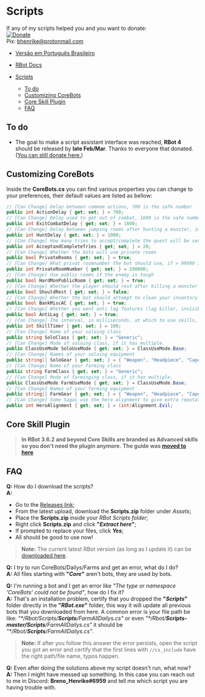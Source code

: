 # Scripts

If any of my scripts helped you and you want to donate:  
[![Donate](https://img.shields.io/badge/Donate-PayPal-green.svg)](https://www.paypal.com/donate?hosted_button_id=QVQ4Q7XSH9VBY)  
Pix: bhenrike@protonmail.com

- [Versão em Português Brasileiro](README.pt-br.md)

- [RBot Docs](https://brenohenrike.github.io/Scripts/)

- [Scripts](#Scripts)
  - [To do](#to-do)
  - [Customizing CoreBots](#customizing-corebots)
  - [Core Skill Plugin](#core-skill-plugin)
  - [FAQ](#faq)

## To do

- The goal to make a script assistant interface was reached, **RBot 4** should be released by **late Feb/Mar**. Thanks to everyone that donated. ([You can still donate here.](https://www.paypal.com/donate?hosted_button_id=QVQ4Q7XSH9VBY))

## Customizing CoreBots

Inside the **CoreBots.cs** you can find various properties you can change to your preferences, their default values are listed as bellow:

```csharp
// [Can Change] Delay between commom actions, 700 is the safe number
public int ActionDelay { get; set; } = 700;
// [Can Change] Delay used to get out of combat, 1600 is the safe number
public int ExitCombatDelay { get; set; } = 1600;
// [Can Change] Delay between jumping rooms after hunting a monster, increase if you think it is jumping too much
public int HuntDelay { get; set; } = 1000;
// [Can Change] How many tries to accept/complete the quest will be sent
public int AcceptandCompleteTries { get; set; } = 20;
// [Can Change] Whether the bots will use private rooms
public bool PrivateRooms { get; set; } = true;
// [Can Change] What privat roomnumber the bot should use, if > 99999 it will pick a random room
public int PrivateRoomNumber { get; set; } = 100000;
// [Can Change] Use public rooms if the enemy is tough
public bool HardMonPublicRoom { get; set; } = true;
// [Can Change] Whether the player should rest after killing a monster
public bool ShouldRest { get; set; } = false;
// [Can Change] Whether the bot should attempt to clean your inventory by banking Misc. AC Items before starting the bot
public bool BankMiscAC { get; set; } = true;
// [Can Change] Whether you want anti lag features (lag killer, invisible monsters, set to 10 FPS)
public bool AntiLag { get; set; } = true;
// [Can Change] The interval, in milliseconds, at which to use skills, if they are available.
public int SkillTimer { get; set; } = 100;
// [Can Change] Name of your soloing class
public string SoloClass { get; set; } = "Generic";
// [Can Change] Mode of soloing class, if it has multiple. 
public ClassUseMode SoloUseMode { get; set; } = ClassUseMode.Base;
// [Can Change] Names of your soloing equipment
public string[] SoloGear { get; set; } = { "Weapon", "Headpiece", "Cape" };
// [Can Change] Name of your farming class
public string FarmClass { get; set; } = "Generic";
// [Can Change] Mode of farminging class, if it has multiple. 
public ClassUseMode FarmUseMode { get; set; } = ClassUseMode.Base;
// [Can Change] Names of your farming equipment
public string[] FarmGear { get; set; } = { "Weapon", "Headpiece", "Cape" };
// [Can Change] Some Sagas use the hero alignment to give extra reputation, change to your desired rep (Alignment.Evil or Alignment.Good).
public int HeroAlignment { get; set; } = (int)Alignment.Evil;
```

## Core Skill Plugin

> **In RBot 3.6.2 and beyond Core Skills are branded as Advanced skills so you don't need the plugin anymore.**
> **The guide was [moved to here](https://brenohenrike.github.io/Scripts/Skills#advanced-skills)**

## FAQ

**Q:** How do I download the scripts?  
**A:**

- Go to the [Releases link](https://github.com/BrenoHenrike/Scripts/releases);
- From the latest upload, download the **Scripts.zip** folder under _Assets_;
- Place the **Scripts.zip** inside your _RBot Scripts folder_;
- Right click **Scripts.zip** and click **"_Extract here_"**;
- If prompted to replace your files, click **_Yes_**;
- All should be good to use now!

> **Note:** The current latest RBot version (as long as I update it) can be [downloaded here](https://github.com/BrenoHenrike/RBot/releases).

**Q:** I try to run CoreBots/Dailys/Farms and get an error, what do I do?  
**A:** All files starting with **"*Core*"** aren't bots, they are used by bots.

**Q:** I'm running a bot and I get an error like *"The type or namespace 'CoreBots' could not be found"*, how do I fix it?  
**A:** That's an installation problem, certify that you dropped the **"*Scripts*"** folder directly in the **"*RBot.exe*"** folder, this way it will update all previous bots that you downloaded from here. A common error is your file path be like: *"\*/Rbot/Scripts/**Scripts**/FarmAllDailys.cs"* or even *"\*/Rbot/**Scripts-master/Scripts**/FarmAllDailys.cs"* it should be *"\*/Rbot/**Scripts**/FarmAllDailys.cs"*.
> **Note:** If after you follow this answer the error persists, open the script you got an error and certify that the first lines with `//cs_include` have the right path/file name, typos happen.

**Q:** Even after doing the solutions above my script doesn't run, what now?  
**A:** Then I might have messed up something. In this case you can reach out to me in Discord: **Breno_Henrike#6959** and tell me which script you are having trouble with.
